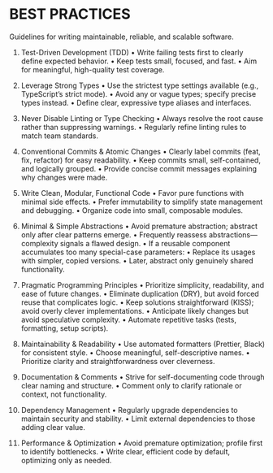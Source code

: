 # BEST PRACTICES

Guidelines for writing maintainable, reliable, and scalable software.

1. Test-Driven Development (TDD)
	• Write failing tests first to clearly define expected behavior.
	• Keep tests small, focused, and fast.
	• Aim for meaningful, high-quality test coverage.

2. Leverage Strong Types
	• Use the strictest type settings available (e.g., TypeScript’s strict mode).
	• Avoid any or vague types; specify precise types instead.
	• Define clear, expressive type aliases and interfaces.

3. Never Disable Linting or Type Checking
	• Always resolve the root cause rather than suppressing warnings.
	• Regularly refine linting rules to match team standards.

4. Conventional Commits & Atomic Changes
	• Clearly label commits (feat, fix, refactor) for easy readability.
	• Keep commits small, self-contained, and logically grouped.
	• Provide concise commit messages explaining why changes were made.

5. Write Clean, Modular, Functional Code
	• Favor pure functions with minimal side effects.
	• Prefer immutability to simplify state management and debugging.
	• Organize code into small, composable modules.

6. Minimal & Simple Abstractions
	• Avoid premature abstraction; abstract only after clear patterns emerge.
	• Frequently reassess abstractions—complexity signals a flawed design.
	• If a reusable component accumulates too many special-case parameters:
	• Replace its usages with simpler, copied versions.
	• Later, abstract only genuinely shared functionality.

7. Pragmatic Programming Principles
	• Prioritize simplicity, readability, and ease of future changes.
	• Eliminate duplication (DRY), but avoid forced reuse that complicates logic.
	• Keep solutions straightforward (KISS); avoid overly clever implementations.
	• Anticipate likely changes but avoid speculative complexity.
	• Automate repetitive tasks (tests, formatting, setup scripts).

8. Maintainability & Readability
	• Use automated formatters (Prettier, Black) for consistent style.
	• Choose meaningful, self-descriptive names.
	• Prioritize clarity and straightforwardness over cleverness.

9. Documentation & Comments
	• Strive for self-documenting code through clear naming and structure.
	• Comment only to clarify rationale or context, not functionality.

10. Dependency Management
	• Regularly upgrade dependencies to maintain security and stability.
	• Limit external dependencies to those adding clear value.

11. Performance & Optimization
	• Avoid premature optimization; profile first to identify bottlenecks.
	• Write clear, efficient code by default, optimizing only as needed.
